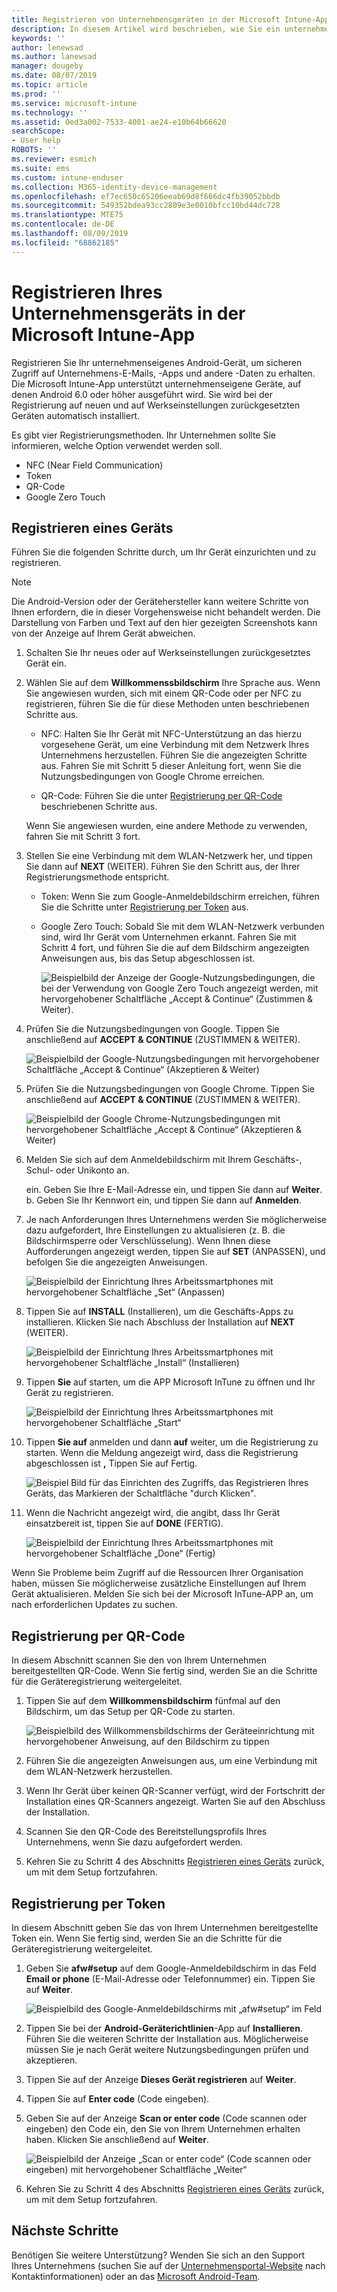 ```yaml
---
title: Registrieren von Unternehmensgeräten in der Microsoft Intune-App | Microsoft-Dokumentation
description: In diesem Artikel wird beschrieben, wie Sie ein unternehmenseigenes Android-Gerät bei Intune registrieren.
keywords: ''
author: lenewsad
ms.author: lanewsad
manager: dougeby
ms.date: 08/07/2019
ms.topic: article
ms.prod: ''
ms.service: microsoft-intune
ms.technology: ''
ms.assetid: 0ed3a002-7533-4001-ae24-e10b64b66620
searchScope:
- User help
ROBOTS: ''
ms.reviewer: esmich
ms.suite: ems
ms.custom: intune-enduser
ms.collection: M365-identity-device-management
ms.openlocfilehash: ef7ec650c65206eeab69d8f666dc4fb39052bbdb
ms.sourcegitcommit: 549352bdea93cc2809e3e0010bfcc10bd44dc728
ms.translationtype: MTE75
ms.contentlocale: de-DE
ms.lasthandoff: 08/09/2019
ms.locfileid: "68862185"
---
```

# <a name="enroll-your-corporate-device-with-the-microsoft-intune-app"></a>Registrieren Ihres Unternehmensgeräts in der Microsoft Intune-App

Registrieren Sie Ihr unternehmenseigenes Android-Gerät, um sicheren Zugriff auf Unternehmens-E-Mails, -Apps und andere -Daten zu erhalten. Die Microsoft Intune-App unterstützt unternehmenseigene Geräte, auf denen Android 6.0 oder höher ausgeführt wird. Sie wird bei der Registrierung auf neuen und auf Werkseinstellungen zurückgesetzten Geräten automatisch installiert. 

Es gibt vier Registrierungsmethoden. Ihr Unternehmen sollte Sie informieren, welche Option verwendet werden soll.
 
* NFC (Near Field Communication)  
* Token  
* QR-Code   
* Google Zero Touch  

## <a name="enroll-device"></a>Registrieren eines Geräts 
Führen Sie die folgenden Schritte durch, um Ihr Gerät einzurichten und zu registrieren.  

> [!NOTE]
> Die Android-Version oder der Gerätehersteller kann weitere Schritte von Ihnen erfordern, die in dieser Vorgehensweise nicht behandelt werden. Die Darstellung von Farben und Text auf den hier gezeigten Screenshots kann von der Anzeige auf Ihrem Gerät abweichen.  

1. Schalten Sie Ihr neues oder auf Werkseinstellungen zurückgesetztes Gerät ein.  
2. Wählen Sie auf dem **Willkommenssbildschirm** Ihre Sprache aus.   Wenn Sie angewiesen wurden, sich mit einem QR-Code oder per NFC zu registrieren, führen Sie die für diese Methoden unten beschriebenen Schritte aus.  
     * NFC: Halten Sie Ihr Gerät mit NFC-Unterstützung an das hierzu vorgesehene Gerät, um eine Verbindung mit dem Netzwerk Ihres Unternehmens herzustellen. Führen Sie die angezeigten Schritte aus. Fahren Sie mit Schritt 5 dieser Anleitung fort, wenn Sie die Nutzungsbedingungen von Google Chrome erreichen.  

     * QR-Code: Führen Sie die unter [Registrierung per QR-Code](#qr-code-enrollment) beschriebenen Schritte aus.  

     Wenn Sie angewiesen wurden, eine andere Methode zu verwenden, fahren Sie mit Schritt 3 fort.    

3. Stellen Sie eine Verbindung mit dem WLAN-Netzwerk her, und tippen Sie dann auf **NEXT** (WEITER). Führen Sie den Schritt aus, der Ihrer Registrierungsmethode entspricht. 

    * Token: Wenn Sie zum Google-Anmeldebildschirm erreichen, führen Sie die Schritte unter [Registrierung per Token](#token-enrollment) aus.  
    * Google Zero Touch: Sobald Sie mit dem WLAN-Netzwerk verbunden sind, wird Ihr Gerät vom Unternehmen erkannt. Fahren Sie mit Schritt 4 fort, und führen Sie die auf dem Bildschirm angezeigten Anweisungen aus, bis das Setup abgeschlossen ist.    
 
       ![Beispielbild der Anzeige der Google-Nutzungsbedingungen, die bei der Verwendung von Google Zero Touch angezeigt werden, mit hervorgehobener Schaltfläche „Accept & Continue“ (Zustimmen & Weiter).](./media/google-zero-touch-intune-app-01.png)   
   
4. Prüfen Sie die Nutzungsbedingungen von Google. Tippen Sie anschließend auf **ACCEPT & CONTINUE** (ZUSTIMMEN & WEITER).  

      ![Beispielbild der Google-Nutzungsbedingungen mit hervorgehobener Schaltfläche „Accept & Continue“ (Akzeptieren & Weiter)](./media/fully-managed-intune-app-04.png)   

6. Prüfen Sie die Nutzungsbedingungen von Google Chrome. Tippen Sie anschließend auf **ACCEPT & CONTINUE** (ZUSTIMMEN & WEITER).  

   ![Beispielbild der Google Chrome-Nutzungsbedingungen mit hervorgehobener Schaltfläche „Accept & Continue“ (Akzeptieren & Weiter)](./media/fully-managed-intune-app-06.png)   

7. Melden Sie sich auf dem Anmeldebildschirm mit Ihrem Geschäfts-, Schul- oder Unikonto an.   

    ein. Geben Sie Ihre E-Mail-Adresse ein, und tippen Sie dann auf **Weiter**.      
    b. Geben Sie Ihr Kennwort ein, und tippen Sie dann auf **Anmelden**.  

8. Je nach Anforderungen Ihres Unternehmens werden Sie möglicherweise dazu aufgefordert, Ihre Einstellungen zu aktualisieren (z. B. die Bildschirmsperre oder Verschlüsselung). Wenn Ihnen diese Aufforderungen angezeigt werden, tippen Sie auf **SET** (ANPASSEN), und befolgen Sie die angezeigten Anweisungen.  

   ![Beispielbild der Einrichtung Ihres Arbeitssmartphones mit hervorgehobener Schaltfläche „Set“ (Anpassen)](./media/fully-managed-intune-app-10.png)   

9. Tippen Sie auf **INSTALL** (Installieren), um die Geschäfts-Apps zu installieren. Klicken Sie nach Abschluss der Installation auf **NEXT** (WEITER).  

   ![Beispielbild der Einrichtung Ihres Arbeitssmartphones mit hervorgehobener Schaltfläche „Install“ (Installieren)](./media/fully-managed-intune-app-11.png)   

10. Tippen **Sie** auf starten, um die APP Microsoft InTune zu öffnen und Ihr Gerät zu registrieren. 

    ![Beispielbild der Einrichtung Ihres Arbeitssmartphones mit hervorgehobener Schaltfläche „Start“](./media/fully-managed-intune-app-17.png)   

11. Tippen **Sie auf** anmelden und dann **auf** weiter, um die Registrierung zu starten. Wenn die Meldung angezeigt wird, dass die Registrierung abgeschlossen ist **,** Tippen Sie auf Fertig.  

    ![Beispiel Bild für das Einrichten des Zugriffs, das Registrieren Ihres Geräts, das Markieren der Schaltfläche "durch Klicken".](./media/fully-managed-intune-app-19.png)   

10. Wenn die Nachricht angezeigt wird, die angibt, dass Ihr Gerät einsatzbereit ist, tippen Sie auf **DONE** (FERTIG).  

    ![Beispielbild der Einrichtung Ihres Arbeitssmartphones mit hervorgehobener Schaltfläche „Done“ (Fertig)](./media/fully-managed-intune-app-18.png)   

Wenn Sie Probleme beim Zugriff auf die Ressourcen Ihrer Organisation haben, müssen Sie möglicherweise zusätzliche Einstellungen auf Ihrem Gerät aktualisieren. Melden Sie sich bei der Microsoft InTune-APP an, um nach erforderlichen Updates zu suchen.   


## <a name="qr-code-enrollment"></a>Registrierung per QR-Code  
In diesem Abschnitt scannen Sie den von Ihrem Unternehmen bereitgestellten QR-Code.  Wenn Sie fertig sind, werden Sie an die Schritte für die Geräteregistrierung weitergeleitet.     
  
1. Tippen Sie auf dem **Willkommensbildschirm** fünfmal auf den Bildschirm, um das Setup per QR-Code zu starten.  

   ![Beispielbild des Willkommensbildschirms der Geräteeinrichtung mit hervorgehobener Anweisung, auf den Bildschirm zu tippen](./media/qr-code-intune-app-01.png)  

2. Führen Sie die angezeigten Anweisungen aus, um eine Verbindung mit dem WLAN-Netzwerk herzustellen.  
3. Wenn Ihr Gerät über keinen QR-Scanner verfügt, wird der Fortschritt der Installation eines QR-Scanners angezeigt. Warten Sie auf den Abschluss der Installation.  
4. Scannen Sie den QR-Code des Bereitstellungsprofils Ihres Unternehmens, wenn Sie dazu aufgefordert werden.  
5. Kehren Sie zu Schritt 4 des Abschnitts [Registrieren eines Geräts](#enroll-device) zurück, um mit dem Setup fortzufahren.  

## <a name="token-enrollment"></a>Registrierung per Token  
In diesem Abschnitt geben Sie das von Ihrem Unternehmen bereitgestellte Token ein. Wenn Sie fertig sind, werden Sie an die Schritte für die Geräteregistrierung weitergeleitet.  

1. Geben Sie **afw#setup** auf dem Google-Anmeldebildschirm in das Feld **Email or phone** (E-Mail-Adresse oder Telefonnummer) ein. Tippen Sie auf **Weiter**. 

   ![Beispielbild des Google-Anmeldebildschirms mit „afw#setup“ im Feld](./media/token-intune-app-01.png)   

2. Tippen Sie bei der **Android-Geräterichtlinien**-App auf **Installieren**. Führen Sie die weiteren Schritte der Installation aus. Möglicherweise müssen Sie je nach Gerät weitere Nutzungsbedingungen prüfen und akzeptieren.    

3. Tippen Sie auf der Anzeige **Dieses Gerät registrieren** auf **Weiter**.  

4. Tippen Sie auf **Enter code** (Code eingeben).  

5. Geben Sie auf der Anzeige **Scan or enter code** (Code scannen oder eingeben) den Code ein, den Sie von Ihrem Unternehmen erhalten haben.  Klicken Sie anschließend auf **Weiter**.  

   ![Beispielbild der Anzeige „Scan or enter code“ (Code scannen oder eingeben) mit hervorgehobener Schaltfläche „Weiter“](./media/token-intune-app-04.png)  

6. Kehren Sie zu Schritt 4 des Abschnitts [Registrieren eines Geräts](#enroll-device) zurück, um mit dem Setup fortzufahren.  



## <a name="next-steps"></a>Nächste Schritte   
Benötigen Sie weitere Unterstützung? Wenden Sie sich an den Support Ihres Unternehmens (suchen Sie auf der [Unternehmensportal-Website](https://go.microsoft.com/fwlink/?linkid=2010980) nach Kontaktinformationen) oder an das <a href="mailto:wintunedroidfbk@microsoft.com?subject=I'm having trouble with enrolling my Android device&body=Describe the issue you're experiencing here.">Microsoft Android-Team</a>.  
